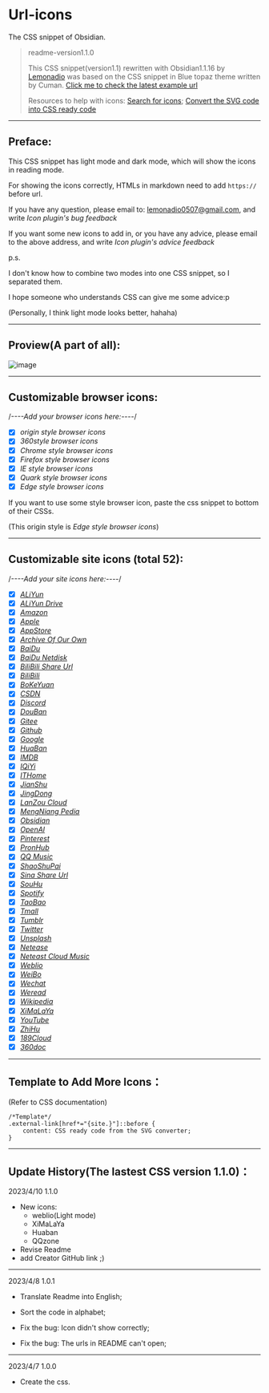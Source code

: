 # Url-icons
The CSS snippet of Obsidian.
> readme-version1.1.0
> 
> This CSS snippet(version1.1) rewritten with Obsidian1.1.16 by [Lemonadio](https://github.com/lemonadio) was based on the CSS snippet in Blue topaz theme written by Cuman.
> [Click me to check the latest example url](https://github.com/cumany/Blue-topaz-examples)
> 
> Resources to help with icons:
> [Search for icons](https://iconify.design/icon-sets); 
> [Convert the SVG code into CSS ready code](https://yoksel.github.io/url-encoder)

**************************************************
## Preface:
This CSS snippet has light mode and dark mode, which will show the icons in reading mode.

For showing the icons correctly, HTMLs in markdown need to add `https://` before url.

If you have any question, please email to: lemonadio0507@gmail.com, and write *Icon plugin's bug feedback*

If you want some new icons to add in, or you have any advice, please email to the above address, and write *Icon plugin's advice feedback*



p.s.

I don't know how to combine two modes into one CSS snippet, so I separated them.

I hope someone who understands CSS can give me some advice:p

(Personally, I think light mode looks better, hahaha)


**************************************************
## Proview(A part of all):
![image](https://user-images.githubusercontent.com/113871946/230942661-942652cf-5c02-468a-aae0-a9b8e6e7d80f.png)

**************************************************
## Customizable browser icons:
/*----Add your browser icons here:----*/
- [x] *origin style browser icons*
- [x] *360style browser icons*
- [x] *Chrome style browser icons*
- [x] *Firefox style browser icons*
- [x] *IE style browser icons*
- [x] *Quark style browser icons*
- [x] *Edge style browser icons*

If you want to use some style browser icon, paste the css snippet to bottom of their CSSs.

(This origin style is *Edge style browser icons*)

**************************************************
## Customizable site icons (total 52):
/*----Add your site icons here:----*/
- [x] [*ALiYun*](http://www.aliyun.com)
- [x] [*ALiYun Drive*](https://www.aliyundrive.com/)
- [x] [*Amazon*](https://www.amazon.com)
- [x] [*Apple*](https://www.apple.com)
- [x] [*AppStore*](https://apps.apple.com)
- [x] [*Archive Of Our Own*](https://www.archiveofourown.com)
- [x] [*BaiDu*](https://www.baidu.com)
- [x] [*BaiDu Netdisk*](https://pan.baidu.com)
- [x] [*BiliBili Share Url*](https://b23.tv)
- [x] [*BiliBili*](https://www.bilibili.com/)
- [x] [*BoKeYuan*](https://www.cnblogs.com/)
- [x] [*CSDN*](https://csdn.net)
- [x] [*Discord*](https://discord.com)
- [x] [*DouBan*](https://www.douban.com/)
- [x] [*Gitee*](https://gitee.com)
- [x] [*Github*](https://github.com)
- [x] [*Google*](https://www.google.com/)
- [x] [*HuaBan*](https://www.huaban.com)
- [x] [*IMDB*](https://www.imdb.com/)
- [x] [*IQiYi*](https://www.iqiyi.com/)
- [x] [*ITHome*](https://ithome.com)
- [x] [*JianShu*](https://www.jianshu.com/)
- [x] [*JingDong*](https://www.jd.com/)
- [x] [*LanZou Cloud*](https://www.lanzou.com)
- [x] [*MengNiang Pedia*](https://moegirl.org.cn)
- [x] [*Obsidian*](https://obsidian.md)
- [x] [*OpenAI*](https://openai.com)
- [x] [*Pinterest*](https://www.pinterest.com/)
- [x] [*PronHub*](https://pornhub.com)
- [x] [*QQ Music*](https://y.qq.com)
- [x] [*ShaoShuPai*](https://sspai.com)
- [x] [*Sina Share Url*](https://t.cn)
- [x] [*SouHu*](https://www.sohu.com)
- [x] [*Spotify*](https://open.spotify.com)
- [x] [*TaoBao*](https://www.taobao.com)
- [x] [*Tmall*](https://www.tmall.com/)
- [x] [*Tumblr*](https://www.tumblr.com)
- [x] [*Twitter*](https://twitter.com/home)
- [x] [*Unsplash*](https://www.unsplash.com)
- [x] [*Netease*](https://www.163.com)
- [x] [*Neteast Cloud Music*](https://music.163.com)
- [x] [*Weblio*](https://www.weblio.jp)
- [x] [*WeiBo*](https://www.weibo.com)
- [x] [*Wechat*](https://weixin.qq.com/)
- [x] [*Weread*](https://weread.qq.com/)
- [x] [*Wikipedia*](https://www.wikipedia.com)
- [x] [*XiMaLaYa*](https://www.ximalaya.com)
- [x] [*YouTube*](https://www.youtube.com)
- [x] [*ZhiHu*](https://www.zhihu.com)
- [x] [*189Cloud*](https://cloud.189.cn)
- [x] [*360doc*](http://www.360doc.com/)

**************************************************
## Template to Add More Icons：
(Refer to CSS documentation)
```
/*Template*/
.external-link[href*="{site.}"]::before {  
    content: CSS ready code from the SVG converter;  
}

```

**************************************************
## Update History(The lastest CSS version 1.1.0)：
2023/4/10 1.1.0
- New icons:
	- weblio(Light mode)
	- XiMaLaYa
	- Huaban
	- QQzone
- Revise Readme
- add Creator GitHub link ;)
---
2023/4/8  1.0.1
- Translate Readme into English;
- Sort the code in alphabet;

- Fix the bug: Icon didn't show correctly;
- Fix the bug: The urls in README can't open;
---
2023/4/7  1.0.0
- Create the css.
